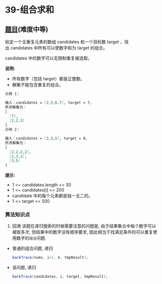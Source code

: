 # 39-组合求和

## [题目](https://leetcode-cn.com/problems/combination-sum/)(难度中等)

给定一个无重复元素的数组 candidates 和一个目标数 target ，找出 candidates 中所有可以使数字和为 target 的组合。

candidates 中的数字可以无限制重复被选取。

**说明:**
- 所有数字（包括 target）都是正整数。
- 解集不能包含重复的组合。

~~~markdown
示例 1：

输入：candidates = [2,3,6,7], target = 7,
所求解集为：
[
  [7],
  [2,2,3]
]
示例 2：

输入：candidates = [2,3,5], target = 8,
所求解集为：
[
  [2,2,2,2],
  [2,3,3],
  [3,5]
]
~~~


**提示:**
- 1 <= candidates.length <= 30
- 1 <= candidates[i] <= 200
- candidate 中的每个元素都是独一无二的。
- 1 <= target <= 500

### 算法知识点
1. 回溯
该题在递归搜索的时候需要注意的问题是, 由于结果集合中每个数字可以被取多次, 但结果中的数字没有顺序要求, 因此相当于找满足条件的可以重复使用数字的`组合`问题.
- 普通的组合问题, 递归

    ~~~java
    backTrace(nums, i+1, k, tmpResult);
    ~~~

- 该问题, 递归

    ~~~java
    backTrace(candidates, i, target, tmpResult);
    ~~~